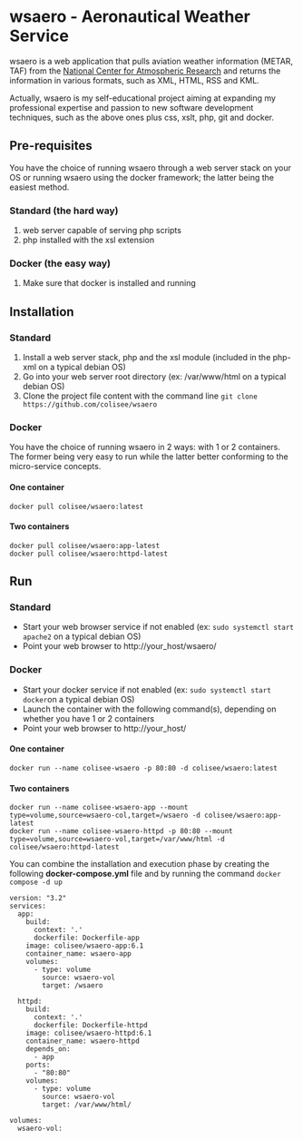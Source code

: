 # wsaero - Aeronautical Weather Service

wsaero is a web application that pulls aviation weather information (METAR, TAF) from the [National Center for Atmospheric Research][NCAR] and returns the information in various formats, such as XML, HTML, RSS and KML.

Actually, wsaero is my self-educational project aiming at expanding my professional expertise and passion to new software development techniques, such as the above ones plus css, xslt, php, git and docker.

## Pre-requisites
You have the choice of running wsaero through a web server stack on your OS or running wsaero using the docker framework; the latter being the easiest method.
### Standard (the hard way)
1. web server capable of serving php scripts
2. php installed with the xsl extension

### Docker (the easy way)
1. Make sure that docker is installed and running
  
## Installation
### Standard
1. Install a web server stack, php and the xsl module (included in the php-xml on a typical debian OS)
2. Go into your web server root directory (ex: /var/www/html on a typical debian OS)
3. Clone the project file content with the command line `git clone https://github.com/colisee/wsaero`

### Docker
You have the choice of running wsaero in 2 ways: with 1 or 2 containers. The former being very easy to run while the latter better conforming to the micro-service concepts.
#### One container
```
docker pull colisee/wsaero:latest
``` 

#### Two containers
```
docker pull colisee/wsaero:app-latest
docker pull colisee/wsaero:httpd-latest
```

## Run
### Standard
* Start your web browser service if not enabled (ex: `sudo systemctl start apache2` on a typical debian OS)
* Point your web browser to http://your_host/wsaero/

### Docker
* Start your docker service if not enabled (ex: `sudo systemctl start docker`on a typical debian OS)
* Launch the container with the following command(s), depending on whether you have 1 or 2 containers
* Point your web browser to http://your_host/
#### One container

```
docker run --name colisee-wsaero -p 80:80 -d colisee/wsaero:latest

```
#### Two containers
```
docker run --name colisee-wsaero-app --mount type=volume,source=wsaero-col,target=/wsaero -d colisee/wsaero:app-latest
docker run --name colisee-wsaero-httpd -p 80:80 --mount type=volume,source=wsaero-vol,target=/var/www/html -d colisee/wsaero:httpd-latest
```

You can combine the installation and execution phase by creating the following **docker-compose.yml** file and by running the command `docker compose -d up`
```
version: "3.2"
services:
  app:
    build:
      context: '.'
      dockerfile: Dockerfile-app
    image: colisee/wsaero-app:6.1
    container_name: wsaero-app
    volumes:
      - type: volume
        source: wsaero-vol
        target: /wsaero

  httpd:
    build:
      context: '.'
      dockerfile: Dockerfile-httpd
    image: colisee/wsaero-httpd:6.1
    container_name: wsaero-httpd
    depends_on:
      - app
    ports:
      - "80:80"
    volumes:
      - type: volume
        source: wsaero-vol
        target: /var/www/html/

volumes:
  wsaero-vol:
```

[NCAR]: http://weather.aero
